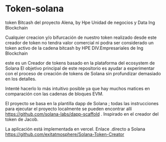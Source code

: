 # Token-solana
token Bitcash del proyecto Alena, by Hpe Unidad de negocios y Data Ing Blockchain


Cualquier creacion y/o 
bifurcación de nuestro token realizado desde este creador de token no tendra valor comercial ni podra ser considerado un token activo de la cadena bitcash by HPE DIV.Empresariales de Ing Blockchain

este es un Creador de tokens  basado en la plataforma del ecosystem de Solana
El objetivo principal de este repositorio es ayudar a experimentar con el proceso de creación de tokens de Solana sin profundizar demasiado en los detalles.

Intenté hacerlo lo más intuitivo posible ya que hay muchos matices en comparación con las cadenas de bloques EVM.

El proyecto se basa en la plantilla dapp de Solana ; todas las instrucciones para ejecutar el proyecto localmente se pueden encontrar allí   https://github.com/solana-labs/dapp-scaffold     . Inspirado en el creador del token de Jacob.

La aplicación está implementada en vercel. Enlace .directo a Solana https://github.com/exitatmosphere/Solana-Token-Creator
